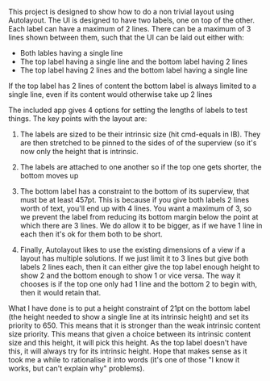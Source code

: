 This project is designed to show how to do a non trivial layout using Autolayout. The UI is designed to have two labels, one on top of the other. Each label can have a maximum of 2 lines. There can be a maximum of 3 lines shown between them, such that the UI can be laid out either with:

* Both lables having a single line
* The top label having a single line and the bottom label having 2 lines
* The top label having 2 lines and the bottom label having a single line

If the top label has 2 lines of content the bottom label is always limited to a single line, even if its content would otherwise take up 2 lines


The included app gives 4 options for setting the lengths of labels to test things. The key points with the layout are:

1. The labels are sized to be their intrinsic size (hit cmd-equals in IB). They are then stretched to be pinned to the sides of of the superview (so it's now only the height that is intrinsic.

2. The labels are attached to one another so if the top one gets shorter, the bottom moves up

3. The bottom label has a constraint to the bottom of its superview, that must be at least 457pt. This is because if you give both labels 2 lines worth of text, you'll end up with 4 lines. You want a maximum of 3, so we prevent the label from reducing its bottom margin below the point at which there are 3 lines. We do allow it to be bigger, as if we have 1 line in each then it's ok for them both to be short.

4. Finally, Autolayout likes to use the existing dimensions of a view if a layout has multiple solutions. If we just limit it to 3 lines but give both labels 2 lines each, then it can either give the top label enough height to show 2 and the bottom enough to show 1 or vice versa. The way it chooses is if the top one only had 1 line and the bottom 2 to begin with, then it would retain that. 

What I have done is to put a height constraint of 21pt on the bottom label (the height needed to show a single line at its intrinsic height) and set its priority to 650. This means that it is stronger than the weak intrinsic content size priority. This means that given a choice between its intrinsic content size and this height, it will pick this height. As the top label doesn't have this, it will always try for its intrinsic height. Hope that makes sense as it took me a while to rationalise it into words (it's one of those "I know it works, but can't explain why" problems).